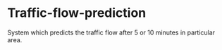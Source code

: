 # Traffic-flow-prediction
System which predicts the traffic flow after 5 or 10 minutes in particular area.
